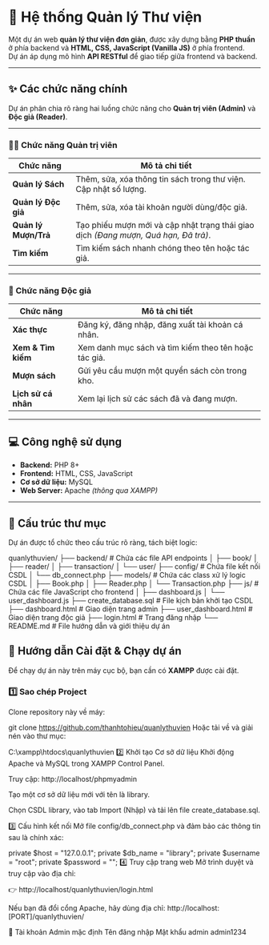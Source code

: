# 📘 Hệ thống Quản lý Thư viện

Một dự án web **quản lý thư viện đơn giản**, được xây dựng bằng **PHP thuần** ở phía backend và **HTML, CSS, JavaScript (Vanilla JS)** ở phía frontend.  
Dự án áp dụng mô hình **API RESTful** để giao tiếp giữa frontend và backend.

---

## ✨ Các chức năng chính

Dự án phân chia rõ ràng hai luồng chức năng cho **Quản trị viên (Admin)** và **Độc giả (Reader)**.

---

### 👨‍💼 Chức năng Quản trị viên

| **Chức năng** | **Mô tả chi tiết** |
|----------------|--------------------|
| **Quản lý Sách** | Thêm, sửa, xóa thông tin sách trong thư viện. Cập nhật số lượng. |
| **Quản lý Độc giả** | Thêm, sửa, xóa tài khoản người dùng/độc giả. |
| **Quản lý Mượn/Trả** | Tạo phiếu mượn mới và cập nhật trạng thái giao dịch *(Đang mượn, Quá hạn, Đã trả)*. |
| **Tìm kiếm** | Tìm kiếm sách nhanh chóng theo tên hoặc tác giả. |

---

### 📖 Chức năng Độc giả

| **Chức năng** | **Mô tả chi tiết** |
|----------------|--------------------|
| **Xác thực** | Đăng ký, đăng nhập, đăng xuất tài khoản cá nhân. |
| **Xem & Tìm kiếm** | Xem danh mục sách và tìm kiếm theo tên hoặc tác giả. |
| **Mượn sách** | Gửi yêu cầu mượn một quyển sách còn trong kho. |
| **Lịch sử cá nhân** | Xem lại lịch sử các sách đã và đang mượn. |

---

## 💻 Công nghệ sử dụng

- **Backend:** PHP 8+ 
- **Frontend:** HTML, CSS, JavaScript   
- **Cơ sở dữ liệu:** MySQL
- **Web Server:** Apache *(thông qua XAMPP)*

---

## 📁 Cấu trúc thư mục

Dự án được tổ chức theo cấu trúc rõ ràng, tách biệt logic:

quanlythuvien/
├── backend/ # Chứa các file API endpoints
│ ├── book/
│ ├── reader/
│ ├── transaction/
│ └── user/
├── config/ # Chứa file kết nối CSDL
│ └── db_connect.php
├── models/ # Chứa các class xử lý logic CSDL
│ ├── Book.php
│ ├── Reader.php
│ └── Transaction.php
├── js/ # Chứa các file JavaScript cho frontend
│ ├── dashboard.js
│ └── user_dashboard.js
├── create_database.sql # File kịch bản khởi tạo CSDL
├── dashboard.html # Giao diện trang admin
├── user_dashboard.html # Giao diện trang độc giả
├── login.html # Trang đăng nhập
└── README.md # File hướng dẫn và giới thiệu dự án

## 🚀 Hướng dẫn Cài đặt & Chạy dự án

Để chạy dự án này trên máy cục bộ, bạn cần có **XAMPP** được cài đặt.

### 1️⃣ Sao chép Project

Clone repository này về máy:

git clone https://github.com/thanhtohieu/quanlythuvien
Hoặc tải về và giải nén vào thư mục:

C:\xampp\htdocs\quanlythuvien
2️⃣ Khởi tạo Cơ sở dữ liệu
Khởi động Apache và MySQL trong XAMPP Control Panel.

Truy cập: http://localhost/phpmyadmin

Tạo một cơ sở dữ liệu mới với tên là library.

Chọn CSDL library, vào tab Import (Nhập) và tải lên file create_database.sql.

3️⃣ Cấu hình kết nối
Mở file config/db_connect.php và đảm bảo các thông tin sau là chính xác:

private $host = "127.0.0.1";
private $db_name = "library";
private $username = "root";
private $password = "";
4️⃣ Truy cập trang web
Mở trình duyệt và truy cập vào địa chỉ:

👉 http://localhost/quanlythuvien/login.html

Nếu bạn đã đổi cổng Apache, hãy dùng địa chỉ:
http://localhost:[PORT]/quanlythuvien/

🔑 Tài khoản Admin mặc định
Tên đăng nhập	Mật khẩu
admin	admin1234